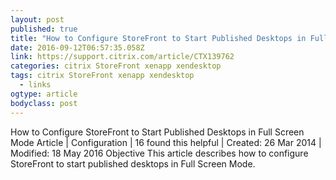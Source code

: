 ```yaml
---
layout: post 
published: true 
title: "How to Configure StoreFront to Start Published Desktops in Full Screen Mode" 
date: 2016-09-12T06:57:35.058Z 
link: https://support.citrix.com/article/CTX139762 
categories: citrix StoreFront xenapp xendesktop
tags: citrix StoreFront xenapp xendesktop
  - links
ogtype: article 
bodyclass: post 
---
```


> 
How to Configure StoreFront to Start Published Desktops in Full Screen Mode
Article | Configuration | 16 found this helpful  | Created: 26 Mar 2014 | Modified: 18 May 2016
Objective
This article describes how to configure StoreFront to start published desktops in Full Screen Mode.